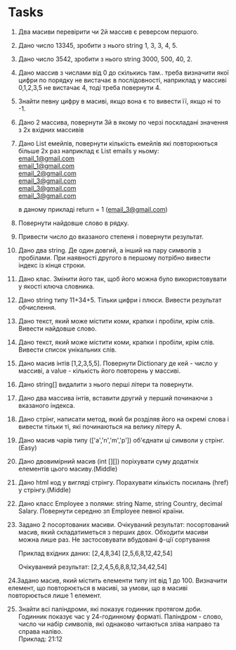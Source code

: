 # Tasks

1. Два масиви перевірити чи 2й массив є реверсом першого.

2. Дано число 13345, зробити з нього string 1, 3, 3, 4, 5.

3. Дано число 3542, зробити з нього string 3000, 500, 40, 2.

4. Дано массив з числами від 0 до скількись там..
   треба визначити якої цифри по порядку не вистачає в послідовності, наприклад у массиві 0,1,2,3,5 не вистачає 4, тоді треба повернути 4.

5. Знайти певну цифру в масиві, якщо вона є то вивести її, якщо ні то -1.

6. Дано 2 массива, повернути 3й в якому по черзі поскладані значення з 2х вхідних массивів

7. Дано List<string> емейлів, повернути кількість емейлів які повторюються більше 2х раз
   наприклад є List<string> emails
   у ньому:<br>
   email_1@gmail.com<br>
   email_1@gmail.com<br>
   email_2@gmail.com<br>
   email_3@gmail.com<br>
   email_3@gmail.com<br>
   email_3@gmail.com<br>

   в даному прикладі return = 1 (email_3@gmail.com)

8. Повернути найдовше слово в рядку.

9. Привести число до вказаного степеня і повернути результат.

10. Дано два string. Де один довгий, а інший на пару символів з пробілами. При наявності другого в першому потрібно вивести індекс із кінця строки.

11. Дано клас. Змінити його так, щоб його можна було використовувати у якості ключа словника.

12. Дано string типу 11+34+5. Тільки цифри і плюси. Вивести результат обчислення.

13. Дано текст, який може містити коми, крапки і пробіли, крім слів. Вивести найдовше слово.

14. Дано текст, який може містити коми, крапки і пробіли, крім слів. Вивести список унікальних слів.

15. Дано масив інтів [1,2,3,5,5]. Повернути Dictionary де кей - число у массиві, а value - кількість його повторень у массиві.

16. Дано string[] видалити з нього перші літери та повернути.

17. Дано два массива інтів, вставити другий у перший починаючи з вказаного індекса.

18. Дано стрінг, написати метод, який би розділяв його на окремі слова і вивести тільки ті, які починаються на велику літеру А.

19. Дано масив чарів типу (['a','n','m','p']) об'єднати ці символи у стрінг.(Easy)

20. Дано двовимірний масив (int [][]) поріхувати суму додатніх елементів цього масиву.(Middle)

21. Дано html код у вигляді стрінгу. Порахувати кількість посилань (href) у стрінгу.(Middle)

22. Дано класс Employee з полями: string Name, string Country, decimal Salary. Повернути середню зп Employee певної країни.

23. Задано 2 посортованих масиви. Очікуваний результат: посортований масив, який складатиметься з перших двох. 
	Обходити масиви можна лише раз. Не застосовувати вбудовані ф-ції сортування

	Приклад вхідних даних:
	[2,4,8,34] 
	[2,5,6,8,12,42,54] 

	Очікуванеий результат:
	[2,2,4,5,6,8,8,12,34,42,54]

24.Задано масив, який містить елементи  типу int від 1 до 100. 
	Визначити елемент, що повторюється в масиві, за умови, що в масиві повторюється лише 1 елемент.

25. Знайти всі паліндроми, які показує годинник протягом доби. Годинник показує час у 24-годинному форматі.
    Паліндром - слово, число чи набір символів, які однаково читаються зліва направо та справа наліво.	
	Приклад:
	21:12
